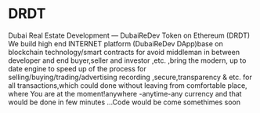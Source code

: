 # DRDT
Dubai Real Estate Development — DubaiReDev Token on Ethereum (DRDT)
We build high end INTERNET platform (DubaiReDev DApp)base on blockchain technology/smart contracts for avoid middleman in between developer and end buyer,seller and investor ,etc. ,bring the modern, up to date engine to speed up of the process for selling/buying/trading/advertising recording ,secure,transparency & etc. for all transactions,which could done without leaving from comfortable place, where You are at the moment!anywhere -anytime-any currency and that would be done in few minutes …Code would be come somethimes soon
